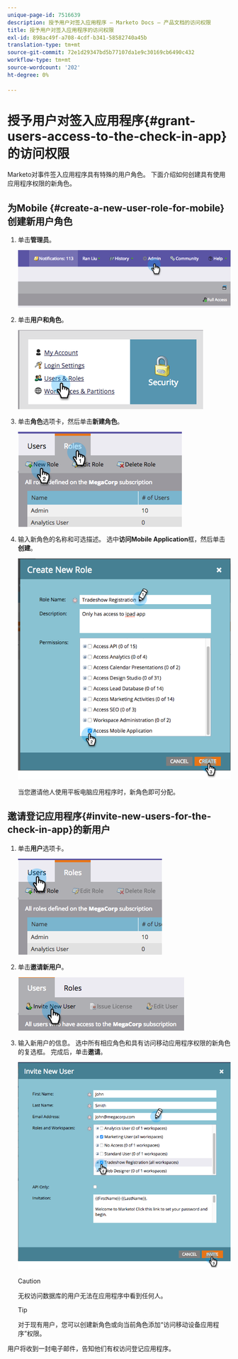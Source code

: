 ```yaml
---
unique-page-id: 7516639
description: 授予用户对签入应用程序 — Marketo Docs — 产品文档的访问权限
title: 授予用户对签入应用程序的访问权限
exl-id: 898ac49f-a708-4cdf-b341-58582740a45b
translation-type: tm+mt
source-git-commit: 72e1d29347bd5b77107da1e9c30169cb6490c432
workflow-type: tm+mt
source-wordcount: '202'
ht-degree: 0%

---
```


# 授予用户对签入应用程序{#grant-users-access-to-the-check-in-app}的访问权限

Marketo对事件签入应用程序具有特殊的用户角色。 下面介绍如何创建具有使用应用程序权限的新角色。

## 为Mobile {#create-a-new-user-role-for-mobile}创建新用户角色

1. 单击&#x200B;**管理员**。

   ![](assets/image2015-6-2-10-3a39-3a31.png)

1. 单击&#x200B;**用户和角色**。

   ![](assets/image2015-6-2-10-3a56-3a0.png)

1. 单击&#x200B;**角色**&#x200B;选项卡，然后单击&#x200B;**新建角色**。

   ![](assets/image2015-6-2-11-3a3-3a23.png)

1. 输入新角色的名称和可选描述。 选中&#x200B;**访问Mobile Application**&#x200B;框，然后单击&#x200B;**创建**。

   ![](assets/image2015-6-2-11-3a4-3a58.png)

   当您邀请他人使用平板电脑应用程序时，新角色即可分配。

## 邀请登记应用程序{#invite-new-users-for-the-check-in-app}的新用户

1. 单击&#x200B;**用户**&#x200B;选项卡。

   ![](assets/image2015-6-2-11-3a10-3a42.png)

1. 单击&#x200B;**邀请新用户**。

   ![](assets/image2015-6-2-11-3a11-3a32.png)

1. 输入新用户的信息。 选中所有相应角色和具有访问移动应用程序权限的新角色的复选框。 完成后，单击&#x200B;**邀请**。

   ![](assets/image2015-6-2-11-3a16-3a26.png)

   >[!CAUTION]
   >
   >无权访问数据库的用户无法在应用程序中看到任何人。

   >[!TIP]
   >
   >对于现有用户，您可以创建新角色或向当前角色添加“访问移动设备应用程序”权限。

用户将收到一封电子邮件，告知他们有权访问登记应用程序。
